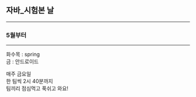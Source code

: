 ## 자바\_시험본 날

---

### 5월부터

---

화수목 : spring  
금 : 안드로이드

매주 금요일  
한 팀씩 2시 40분까지  
팀끼리 점심먹고 푹쉬고 와요!
